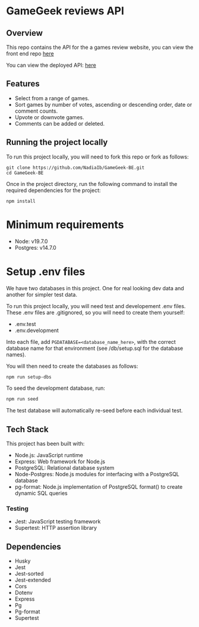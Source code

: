 # GameGeek reviews API

##   Overview
This repo contains the API for the a games review website, you can view the front end repo [here](https://github.com/NadiaIb/GameGeek-FE)

You can view the deployed API: [here](https://nc-games-1ybo.onrender.com/api)

## Features
- Select from a range of games.
- Sort games by number of votes, ascending or descending order, date or comment counts.
- Upvote or downvote games.
- Comments can be added or deleted.

## Running the project locally
To run this project locally, you will need to fork this repo or fork as follows:

```
git clone https://github.com/NadiaIb/GameGeek-BE.git
cd GameGeek-BE
```
Once in the project directory, run the following command to install the required dependencies for the project:

```
npm install
```

# Minimum requirements
- Node: v19.7.0
- Postgres: v14.7.0

# Setup .env files
We have two databases in this project. One for real looking dev data and another for simpler test data.

To run this project locally, you will need test and developement .env files. These .env files are .gitignored, so you will need to create them yourself: 
- .env.test
- .env.development    

Into each file, add `PGDATABASE=<database_name_here>`, with the correct database name for that environment (see /db/setup.sql for the database names). 

You will then need to create the databases as follows:
```bash
npm run setup-dbs
```

To seed the development database, run:
```bash
npm run seed
```

The test database will automatically re-seed before each individual test.

## Tech Stack
This project has been built with:
- Node.js: JavaScript runtime
- Express: Web framework for Node.js
- PostgreSQL: Relational database system 
- Node-Postgres: Node.js modules for interfacing with a PostgreSQL database
- pg-format: Node.js implementation of PostgreSQL format() to create dynamic SQL queries

### Testing
- Jest: JavaScript testing framework
- Supertest: HTTP assertion library

## Dependencies

* Husky
* Jest
* Jest-sorted
* Jest-extended
* Cors
* Dotenv
* Express
* Pg
* Pg-format
* Supertest
